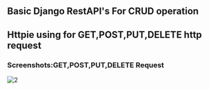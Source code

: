 ## Basic Django RestAPI's For CRUD operation
## Httpie using for GET,POST,PUT,DELETE http request

### Screenshots:GET,POST,PUT,DELETE Request
![2](https://user-images.githubusercontent.com/31826531/32990321-8f131d5a-cd4d-11e7-95ad-94c5ad01d0fd.png)
